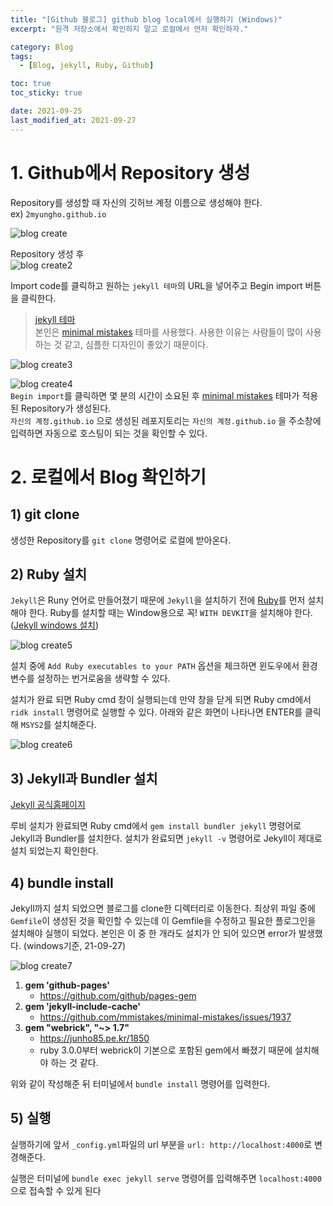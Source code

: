 ```yaml
---
title: "[Github 블로그] github blog local에서 실행하기 (Windows)"
excerpt: "원격 저장소에서 확인하지 말고 로컬에서 먼저 확인하자."

category: Blog
tags:
  - [Blog, jekyll, Ruby, Github]

toc: true
toc_sticky: true

date: 2021-09-25
last_modified_at: 2021-09-27
---
```


# 1. Github에서 Repository 생성

Repository를 생성할 때 자신의 깃허브 계정 이름으로 생성해야 한다. <br/>
ex) `2myungho.github.io`

![blog create](https://user-images.githubusercontent.com/52882578/134810917-b711f295-7ac6-4baa-8e38-0b343f2f718b.PNG)

Repository 생성 후 <br/>
![blog create2](https://user-images.githubusercontent.com/52882578/134810997-f2d0051a-ae45-454c-9707-1eef97a6fd52.PNG)

Import code를 클릭하고 원하는 `jekyll 테마`의 URL을 넣어주고 Begin import 버튼을 클릭한다.

> [jekyll 테마](http://jekyllthemes.org/) <br/>
> 본인은 [minimal mistakes](https://github.com/mmistakes/minimal-mistakes) 테마를 사용했다. 사용한 이유는 사람들이 많이 사용하는 것 같고, 심플한 디자인이 좋았기 때문이다.

![blog create3](https://user-images.githubusercontent.com/52882578/134811190-694a3739-bb11-446b-8851-94fef2edcb63.PNG)

![blog create4](https://user-images.githubusercontent.com/52882578/134811296-bc9fe45c-f904-42f3-a3e6-265c97b44a42.PNG) <br/>
`Begin import`를 클릭하면 몇 분의 시간이 소요된 후 [minimal mistakes](https://github.com/mmistakes/minimal-mistakes) 테마가 적용된 Repository가 생성된다. <br/>
`자신의 계정.github.io` 으로 생성된 레포지토리는 `자신의 계정.github.io` 을 주소창에 입력하면 자동으로 호스팅이 되는 것을 확인할 수 있다.

# 2. 로컬에서 Blog 확인하기

## 1) git clone

생성한 Repository를 `git clone` 명령어로 로컬에 받아온다.

## 2) Ruby 설치

`Jekyll`은 Runy 언어로 만들어졌기 때문에 `Jekyll`을 설치하기 전에 [Ruby](https://rubyinstaller.org/downloads/)를 먼저 설치해야 한다.
Ruby를 설치할 때는 Window용으로 꼭! `WITH DEVKIT`을 설치해야 한다. ([Jekyll windows 설치](https://jekyllrb.com/docs/installation/windows/))

![blog create5](https://user-images.githubusercontent.com/52882578/134813852-3261d9a7-1dd2-4280-b03d-a7d7b089a0b7.PNG)

설치 중에 `Add Ruby executables to your PATH` 옵션을 체크하면 윈도우에서 환경 변수를 설정하는 번거로움을 생략할 수 있다.

설치가 완료 되면 Ruby cmd 창이 실행되는데 만약 창을 닫게 되면 Ruby cmd에서 `ridk install` 명령어로 실행할 수 있다. 아래와 같은 화면이 나타나면 ENTER를 클릭해 `MSYS2`를 설치해준다.

![blog create6](https://user-images.githubusercontent.com/52882578/134813947-b1e8a9b5-5604-44de-b653-47dec428ed62.PNG)

## 3) Jekyll과 Bundler 설치

[Jekyll 공식홈페이지](https://jekyllrb-ko.github.io/)

루비 설치가 완료되면 Ruby cmd에서 `gem install bundler jekyll` 명령어로 Jekyll과 Bundler를 설치한다.
설치가 완료되면 `jekyll -v` 명령어로 Jekyll이 제대로 설치 되었는지 확인한다.

## 4) bundle install

Jekyll까지 설치 되었으면 블로그를 clone한 디렉터리로 이동한다.
최상위 파일 중에 `Gemfile`이 생성된 것을 확인할 수 있는데 이 Gemfile을 수정하고 필요한 플로그인을 설치해야 실행이 되었다. 본인은 이 중 한 개라도 설치가 안 되어 있으면 error가 발생했다. (windows기준, 21-09-27)

![blog create7](https://user-images.githubusercontent.com/52882578/134814495-79156b2f-515f-41d6-9cac-942bdc95e209.PNG)

1. **gem 'github-pages'**
   - https://github.com/github/pages-gem
2. **gem 'jekyll-include-cache'**
   - https://github.com/mmistakes/minimal-mistakes/issues/1937
3. **gem "webrick", "~> 1.7"**
   - https://junho85.pe.kr/1850
   - ruby 3.0.0부터 webrick이 기본으로 포함된 gem에서 빠졌기 때문에 설치해야 하는 것 같다.

위와 같이 작성해준 뒤 터미널에서 `bundle install` 명령어를 입력한다.

## 5) 실행

실행하기에 앞서 `_config.yml`파일의 url 부분을 `url: http://localhost:4000`로 변경해준다.

실행은 터미널에 `bundle exec jekyll serve` 명령어를 입력해주면 `localhost:4000`으로 접속할 수 있게 된다

